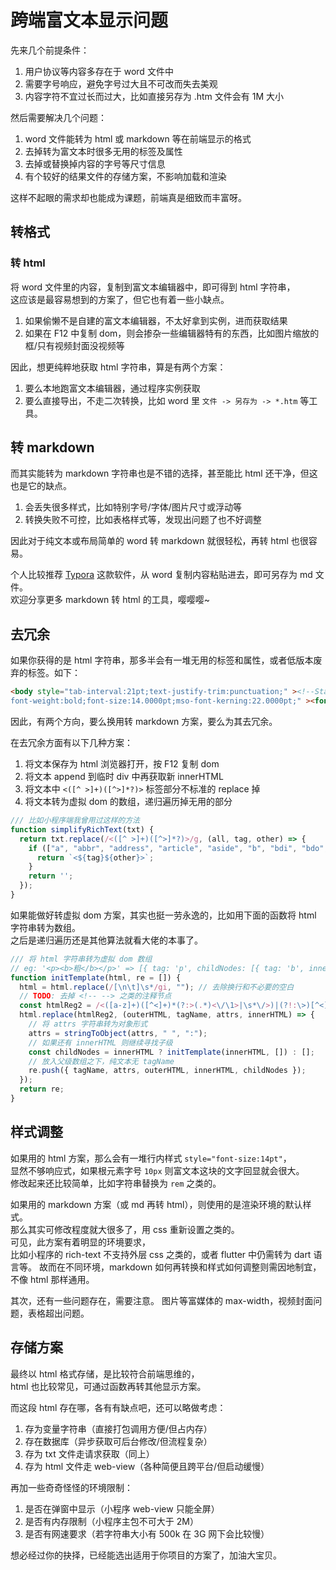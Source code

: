 # 跨端富文本显示问题

先来几个前提条件：

1. 用户协议等内容多存在于 word 文件中
2. 需要字号响应，避免字号过大且不可改而失去美观
3. 内容字符不宜过长而过大，比如直接另存为 .htm 文件会有 1M 大小

然后需要解决几个问题：

1. word 文件能转为 html 或 markdown 等在前端显示的格式
2. 去掉转为富文本时很多无用的标签及属性
3. 去掉或替换掉内容的字号等尺寸信息
4. 有个较好的结果文件的存储方案，不影响加载和渲染

这样不起眼的需求却也能成为课题，前端真是细致而丰富呀。

## 转格式

### 转 html

将 word 文件里的内容，复制到富文本编辑器中，即可得到 html 字符串，  
这应该是最容易想到的方案了，但它也有着一些小缺点。

1. 如果偷懒不是自建的富文本编辑器，不太好拿到实例，进而获取结果
2. 如果在 F12 中复制 dom，则会掺杂一些编辑器特有的东西，比如图片缩放的框/只有视频封面没视频等

因此，想更纯粹地获取 html 字符串，算是有两个方案：

1. 要么本地跑富文本编辑器，通过程序实例获取
2. 要么直接导出，不走二次转换，比如 word 里 `文件 -> 另存为 -> *.htm` 等工具。

## 转 markdown

而其实能转为 markdown 字符串也是不错的选择，甚至能比 html 还干净，但这也是它的缺点。

1. 会丢失很多样式，比如特别字号/字体/图片尺寸或浮动等
2. 转换失败不可控，比如表格样式等，发现出问题了也不好调整

因此对于纯文本或布局简单的 word 转 markdown 就很轻松，再转 html 也很容易。

个人比较推荐 [Typora](https://www.typora.io/) 这款软件，从 word 复制内容粘贴进去，即可另存为 md 文件。  
欢迎分享更多 markdown 转 html 的工具，嘤嘤嘤~

## 去冗余

如果你获得的是 html 字符串，那多半会有一堆无用的标签和属性，或者低版本废弃的标签。如下：

```html
<body style="tab-interval:21pt;text-justify-trim:punctuation;" ><!--StartFragment--><div class="Section0"  style="layout-grid:15.6000pt;" ><h1 align=center  style="text-align:center;" ><b><span style="mso-spacerun:'yes';font-family:΢���ź�;color:rgb(0,0,0);
font-weight:bold;font-size:14.0000pt;mso-font-kerning:22.0000pt;" ><font face="΢���ź�" >�����ղ�</font></body>
```

因此，有两个方向，要么换用转 markdown 方案，要么为其去冗余。

在去冗余方面有以下几种方案：

1. 将文本保存为 html 浏览器打开，按 F12 复制 dom
2. 将文本 append 到临时 div 中再获取新 innerHTML
3. 将文本中 `<([^ >]+)([^>]*?)>` 标签部分不标准的 replace 掉
4. 将文本转为虚拟 dom 的数组，递归遍历掉无用的部分

```js
/// 比如小程序端我曾用过这样的方法
function simplifyRichText(txt) {
  return txt.replace(/<([^ >]+)([^>]*?)>/g, (all, tag, other) => {
    if (["a", "abbr", "address", "article", "aside", "b", "bdi", "bdo", "big", "blockquote", "br", "caption", "center", "cite", "code", "col", "colgroup", "dd", "del", "div", "dl", "dt", "em", "fieldset", "font", "footer", "h1", "h2", "h3", "h4", "h5", "h6", "header", "hr", "i", "img", "ins", "label", "legend", "li", "mark", "nav", "ol", "p", "pre", "q", "rt", "ruby", "s", "section", "small", "span", "strong", "sub", "sup", "table", "tbody", "td", "tfoot", "th", "thead", "tr", "tt", "u", "ul"].some((e) => e === tag)) {
      return `<${tag}${other}>`;
    }
    return '';
  });
}
```

如果能做好转虚拟 dom 方案，其实也挺一劳永逸的，比如用下面的函数将 html 字符串转为数组。  
之后是递归遍历还是其他算法就看大佬的本事了。

```js
/// 将 html 字符串转为虚拟 dom 数组
// eg: '<p><b>粗</b></p>' => [{ tag: 'p', childNodes: [{ tag: 'b', innerHTML: '粗' }] }]
function initTemplate(html, re = []) {
  html = html.replace(/[\n\t]\s*/gi, ""); // 去除换行和不必要的空白
  // TODO: 去掉 <!-- --> 之类的注释节点
  const htmlReg2 = /<([a-z]+)([^<]+)*(?:>(.*)<\/\1>|\s*\/>)|(?!:\>)[^<]+(?!:<)/gi;
  html.replace(htmlReg2, (outerHTML, tagName, attrs, innerHTML) => {
    // 将 attrs 字符串转为对象形式
    attrs = stringToObject(attrs, " ", ":");
    // 如果还有 innerHTML 则继续寻找子级
    const childNodes = innerHTML ? initTemplate(innerHTML, []) : [];
    // 放入父级数组之下，纯文本无 tagName
    re.push({ tagName, attrs, outerHTML, innerHTML, childNodes });
  });
  return re;
}
```

## 样式调整

如果用的 html 方案，那么会有一堆行内样式 `style="font-size:14pt"`，  
显然不够响应式，如果根元素字号 `10px` 则富文本这块的文字回显就会很大。  
修改起来还比较简单，比如字符串替换为 `rem` 之类的。

如果用的 markdown 方案（或 md 再转 html），则使用的是渲染环境的默认样式。  
那么其实可修改程度就大很多了，用 css 重新设置之类的。  
可见，此方案有着明显的环境要求，  
比如小程序的 rich-text 不支持外层 css 之类的，或者 flutter 中仍需转为 dart 语言等。
故而在不同环境，markdown 如何再转换和样式如何调整则需因地制宜，不像 html 那样通用。

其次，还有一些问题存在，需要注意。
图片等富媒体的 max-width，视频封面问题，表格超出问题。

## 存储方案

最终以 html 格式存储，是比较符合前端思维的，  
html 也比较常见，可通过函数再转其他显示方案。

而这段 html 存在哪，各有有缺点吧，还可以略做考虑：

1. 存为变量字符串（直接打包调用方便/但占内存）
2. 存在数据库（异步获取可后台修改/但流程复杂）
3. 存为 txt 文件走请求获取（同上）
4. 存为 html 文件走 web-view（各种简便且跨平台/但启动缓慢）

再加一些奇奇怪怪的环境限制：

1. 是否在弹窗中显示（小程序 web-view 只能全屏）
2. 是否有内存限制（小程序主包不可大于 2M）
3. 是否有网速要求（若字符串大小有 500k 在 3G 网下会比较慢）

想必经过你的抉择，已经能选出适用于你项目的方案了，加油大宝贝。
